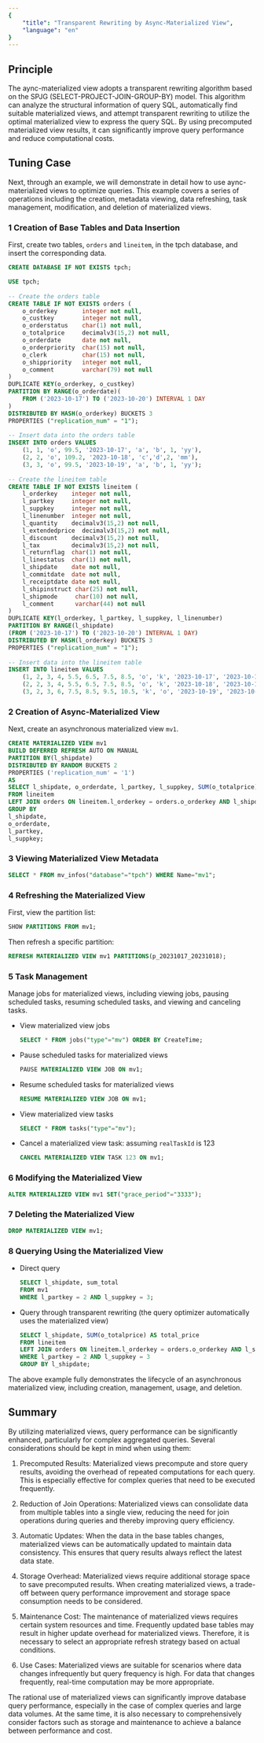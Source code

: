 ```yaml
---
{
    "title": "Transparent Rewriting by Async-Materialized View",
    "language": "en"
}
---
```


<!-- 
Licensed to the Apache Software Foundation (ASF) under one
or more contributor license agreements.  See the NOTICE file
distributed with this work for additional information
regarding copyright ownership.  The ASF licenses this file
to you under the Apache License, Version 2.0 (the
"License"); you may not use this file except in compliance
with the License.  You may obtain a copy of the License at

  http://www.apache.org/licenses/LICENSE-2.0

Unless required by applicable law or agreed to in writing,
software distributed under the License is distributed on an
"AS IS" BASIS, WITHOUT WARRANTIES OR CONDITIONS OF ANY
KIND, either express or implied.  See the License for the
specific language governing permissions and limitations
under the License.
-->

## Principle

The aync-materialized view adopts a transparent rewriting algorithm based on the SPJG (SELECT-PROJECT-JOIN-GROUP-BY) model. This algorithm can analyze the structural information of query SQL, automatically find suitable materialized views, and attempt transparent rewriting to utilize the optimal materialized view to express the query SQL. By using precomputed materialized view results, it can significantly improve query performance and reduce computational costs.

## Tuning Case

Next, through an example, we will demonstrate in detail how to use aync-materialized views to optimize queries. This example covers a series of operations including the creation, metadata viewing, data refreshing, task management, modification, and deletion of materialized views.

### 1 Creation of Base Tables and Data Insertion

First, create two tables, `orders` and `lineitem`, in the tpch database, and insert the corresponding data.

```sql
CREATE DATABASE IF NOT EXISTS tpch;

USE tpch;  
  
-- Create the orders table  
CREATE TABLE IF NOT EXISTS orders (  
    o_orderkey       integer not null,  
    o_custkey        integer not null,  
    o_orderstatus    char(1) not null,  
    o_totalprice     decimalv3(15,2) not null,  
    o_orderdate      date not null,  
    o_orderpriority  char(15) not null,  
    o_clerk          char(15) not null,  
    o_shippriority   integer not null,  
    o_comment        varchar(79) not null  
)  
DUPLICATE KEY(o_orderkey, o_custkey)  
PARTITION BY RANGE(o_orderdate)(  
    FROM ('2023-10-17') TO ('2023-10-20') INTERVAL 1 DAY  
)  
DISTRIBUTED BY HASH(o_orderkey) BUCKETS 3  
PROPERTIES ("replication_num" = "1");  
  
-- Insert data into the orders table  
INSERT INTO orders VALUES  
    (1, 1, 'o', 99.5, '2023-10-17', 'a', 'b', 1, 'yy'),  
    (2, 2, 'o', 109.2, '2023-10-18', 'c','d',2, 'mm'),  
    (3, 3, 'o', 99.5, '2023-10-19', 'a', 'b', 1, 'yy');  
  
-- Create the lineitem table  
CREATE TABLE IF NOT EXISTS lineitem (  
    l_orderkey    integer not null,  
    l_partkey     integer not null,  
    l_suppkey     integer not null,  
    l_linenumber  integer not null,  
    l_quantity    decimalv3(15,2) not null,  
    l_extendedprice  decimalv3(15,2) not null,  
    l_discount    decimalv3(15,2) not null,  
    l_tax         decimalv3(15,2) not null,  
    l_returnflag  char(1) not null,  
    l_linestatus  char(1) not null,  
    l_shipdate    date not null,  
    l_commitdate  date not null,  
    l_receiptdate date not null,  
    l_shipinstruct char(25) not null,  
    l_shipmode     char(10) not null,  
    l_comment      varchar(44) not null  
)  
DUPLICATE KEY(l_orderkey, l_partkey, l_suppkey, l_linenumber)  
PARTITION BY RANGE(l_shipdate)  
(FROM ('2023-10-17') TO ('2023-10-20') INTERVAL 1 DAY)  
DISTRIBUTED BY HASH(l_orderkey) BUCKETS 3  
PROPERTIES ("replication_num" = "1");  
  
-- Insert data into the lineitem table  
INSERT INTO lineitem VALUES  
    (1, 2, 3, 4, 5.5, 6.5, 7.5, 8.5, 'o', 'k', '2023-10-17', '2023-10-17', '2023-10-17', 'a', 'b', 'yyyyyyyyy'),  
    (2, 2, 3, 4, 5.5, 6.5, 7.5, 8.5, 'o', 'k', '2023-10-18', '2023-10-18', '2023-10-18', 'a', 'b', 'yyyyyyyyy'),  
    (3, 2, 3, 6, 7.5, 8.5, 9.5, 10.5, 'k', 'o', '2023-10-19', '2023-10-19', '2023-10-19', 'c', 'd', 'xxxxxxxxx');
```

### 2 Creation of Async-Materialized View

Next, create an asynchronous materialized view `mv1`.

```sql
CREATE MATERIALIZED VIEW mv1   
BUILD DEFERRED REFRESH AUTO ON MANUAL  
PARTITION BY(l_shipdate)  
DISTRIBUTED BY RANDOM BUCKETS 2  
PROPERTIES ('replication_num' = '1')   
AS   
SELECT l_shipdate, o_orderdate, l_partkey, l_suppkey, SUM(o_totalprice) AS sum_total  
FROM lineitem  
LEFT JOIN orders ON lineitem.l_orderkey = orders.o_orderkey AND l_shipdate = o_orderdate  
GROUP BY  
l_shipdate,  
o_orderdate,  
l_partkey,  
l_suppkey;
```

### 3 Viewing Materialized View Metadata

```sql
SELECT * FROM mv_infos("database"="tpch") WHERE Name="mv1";
```

### 4 Refreshing the Materialized View

First, view the partition list:

```sql
SHOW PARTITIONS FROM mv1;
```

Then refresh a specific partition:

```sql
REFRESH MATERIALIZED VIEW mv1 PARTITIONS(p_20231017_20231018);
```

### 5 Task Management

Manage jobs for materialized views, including viewing jobs, pausing scheduled tasks, resuming scheduled tasks, and viewing and canceling tasks.

- View materialized view jobs
  
    ```sql
    SELECT * FROM jobs("type"="mv") ORDER BY CreateTime;
    ```

- Pause scheduled tasks for materialized views
  
    ```sql
    PAUSE MATERIALIZED VIEW JOB ON mv1;
    ```
- Resume scheduled tasks for materialized views
  
    ```sql
    RESUME MATERIALIZED VIEW JOB ON mv1;
    ```

- View materialized view tasks
  
    ```sql
    SELECT * FROM tasks("type"="mv");
    ```

- Cancel a materialized view task: assuming `realTaskId` is 123

    ```sql
    CANCEL MATERIALIZED VIEW TASK 123 ON mv1;
    ```

### 6 Modifying the Materialized View

```sql
ALTER MATERIALIZED VIEW mv1 SET("grace_period"="3333");
```

### 7 Deleting the Materialized View

```sql
DROP MATERIALIZED VIEW mv1;
```

### 8 Querying Using the Materialized View

- Direct query

    ```sql
    SELECT l_shipdate, sum_total 
    FROM mv1 
    WHERE l_partkey = 2 AND l_suppkey = 3;
    ```

- Query through transparent rewriting (the query optimizer automatically uses the materialized view)

    ```sql
    SELECT l_shipdate, SUM(o_totalprice) AS total_price
    FROM lineitem
    LEFT JOIN orders ON lineitem.l_orderkey = orders.o_orderkey AND l_shipdate = o_orderdate
    WHERE l_partkey = 2 AND l_suppkey = 3
    GROUP BY l_shipdate;
    ```

The above example fully demonstrates the lifecycle of an asynchronous materialized view, including creation, management, usage, and deletion.

## Summary

By utilizing materialized views, query performance can be significantly enhanced, particularly for complex aggregated queries. Several considerations should be kept in mind when using them:

1. Precomputed Results: Materialized views precompute and store query results, avoiding the overhead of repeated computations for each query. This is especially effective for complex queries that need to be executed frequently.

2. Reduction of Join Operations: Materialized views can consolidate data from multiple tables into a single view, reducing the need for join operations during queries and thereby improving query efficiency.

3. Automatic Updates: When the data in the base tables changes, materialized views can be automatically updated to maintain data consistency. This ensures that query results always reflect the latest data state.

4. Storage Overhead: Materialized views require additional storage space to save precomputed results. When creating materialized views, a trade-off between query performance improvement and storage space consumption needs to be considered.

5. Maintenance Cost: The maintenance of materialized views requires certain system resources and time. Frequently updated base tables may result in higher update overhead for materialized views. Therefore, it is necessary to select an appropriate refresh strategy based on actual conditions.

6. Use Cases: Materialized views are suitable for scenarios where data changes infrequently but query frequency is high. For data that changes frequently, real-time computation may be more appropriate.

The rational use of materialized views can significantly improve database query performance, especially in the case of complex queries and large data volumes. At the same time, it is also necessary to comprehensively consider factors such as storage and maintenance to achieve a balance between performance and cost.